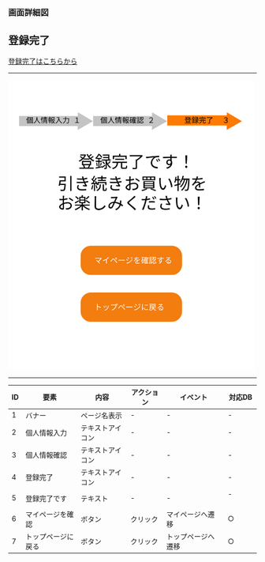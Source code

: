### 画面詳細図
## 登録完了
[登録完了はこちらから](https://www.figma.com/file/rUvTDFi7dW0gLsiQyKt4eX/登録完了?node-id=0%3A1)
****
<img src="../img/登録完了.png" width="500">

****
| ID | 要素 | 内容 | アクション | イベント | 対応DB |
|----|------|------|------------|----------|--------|
|1   |バナー|ページ名表示|-      |-          |-        |
|2   |個人情報入力|テキストアイコン|-        |-      |-|
|3   |個人情報確認|テキストアイコン|-        |-      |-|
|4   |登録完了|テキストアイコン|-        　　|-      |-|
|5   |登録完了です|テキスト|-      |-　　　　|-  　　　|
|6   |マイページを確認|ボタン|クリック|マイページへ遷移|○|
|7   |トップページに戻る|ボタン|クリック|トップページへ遷移|○|
